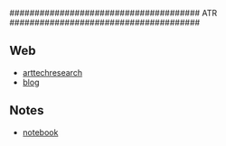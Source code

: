 ######################################
ATR
######################################


Web
-------------------

- [arttechresearch](./arttechresearch)
- [blog](./blog)

Notes
-------------------

- [notebook](./notebook)
